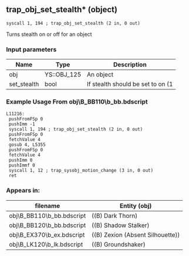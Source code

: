 ## trap_obj_set_stealth* (object)

`syscall 1, 194 ; trap_obj_set_stealth (2 in, 0 out)`

Turns stealth on or off for an object

### Input parameters
| Name | Type | Description
|------|------|------------
| obj   | YS::OBJ_125   | An object
| set_stealth   | bool   | If stealth should be set to on (1


### Example Usage From obj\B_BB110\b_bb.bdscript
```plaintext
L11216:
 pushFromFSp 0
 pushImm -1
 syscall 1, 194 ; trap_obj_set_stealth (2 in, 0 out)
 pushFromFSp 0
 fetchValue 4
 gosub 4, L5355
 pushFromFSp 0
 fetchValue 4
 pushImm 0
 pushImmf 0
 syscall 1, 12 ; trap_sysobj_motion_change (3 in, 0 out)
 ret
```


### Appears in:
| filename | Entity (obj)
|----------|-------------
| obj\B_BB110\b_bb.bdscript       | ((B) Dark Thorn)          
| obj\B_BB120\b_bb.bdscript       | ((B) Shadow Stalker)          
| obj\B_EX370\b_ex.bdscript       | ((B) Zexion (Absent Silhouette))          
| obj\B_LK120\b_lk.bdscript       | ((B) Groundshaker)          



